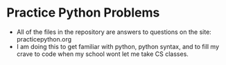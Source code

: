 # Practice Python Problems
+ All of the files in the repository are answers to questions on the site: practicepython.org
+ I am doing this to get familiar with python, python syntax, and to fill my crave to code when my school wont let me take CS classes.
